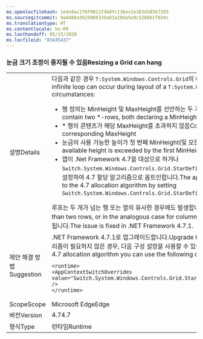```yaml
---
ms.openlocfilehash: 1e4c0ac1f0f9011f4b8fc136ec2e383d38567355
ms.sourcegitcommit: 9a4488a3625866335e83a20da5e9c5286b1f034c
ms.translationtype: HT
ms.contentlocale: ko-KR
ms.lasthandoff: 05/15/2020
ms.locfileid: "83435437"
---
```

### <a name="resizing-a-grid-can-hang"></a><span data-ttu-id="566bb-101">눈금 크기 조정이 중지될 수 있음</span><span class="sxs-lookup"><span data-stu-id="566bb-101">Resizing a Grid can hang</span></span>

|   |   |
|---|---|
|<span data-ttu-id="566bb-102">설명</span><span class="sxs-lookup"><span data-stu-id="566bb-102">Details</span></span>|<span data-ttu-id="566bb-103">다음과 같은 경우 <code>T:System.Windows.Controls.Grid</code>의 레이아웃 중에 무한 루프가 발생할 수 있습니다.</span><span class="sxs-lookup"><span data-stu-id="566bb-103">An infinite loop can occur during layout of a <code>T:System.Windows.Controls.Grid</code> under the following circumstances:</span></span><ul><li><span data-ttu-id="566bb-104">행 정의는 MinHeight 및 MaxHeight를 선언하는 두 개의 \* 행을 포함합니다.</span><span class="sxs-lookup"><span data-stu-id="566bb-104">Row definitions contain two \*-rows, both declaring a MinHeight and a MaxHeight.</span></span></li><li><span data-ttu-id="566bb-105">\* 행의 콘텐츠가 해당 MaxHeight를 초과하지 않음</span><span class="sxs-lookup"><span data-stu-id="566bb-105">Content of the \*-rows doesn't exceed the corresponding MaxHeight</span></span></li><li><span data-ttu-id="566bb-106">눈금의 사용 가능한 높이가 첫 번째 MinHeight(및 모든 고정 또는 자동 행)를 초과합니다.</span><span class="sxs-lookup"><span data-stu-id="566bb-106">The Grid's available height is exceeded by the first MinHeight (plus any other fixed or Auto rows)</span></span></li><li><span data-ttu-id="566bb-107">앱이 .Net Framework 4.7을 대상으로 하거나 <code>Switch.System.Windows.Controls.Grid.StarDefinitionsCanExceedAvailableSpace=false</code>를 설정하여 4.7 할당 알고리즘으로 옵트인합니다.</span><span class="sxs-lookup"><span data-stu-id="566bb-107">The app targets .NET Framework 4.7, or opts in to the 4.7 allocation algorithm by setting <code>Switch.System.Windows.Controls.Grid.StarDefinitionsCanExceedAvailableSpace=false</code></span></span></li></ul><span data-ttu-id="566bb-108">루프는 두 개가 넘는 행 또는 열의 유사한 경우에도 발생합니다.</span><span class="sxs-lookup"><span data-stu-id="566bb-108">The loop would also happen with more than two rows, or in the analogous case for columns.</span></span> <span data-ttu-id="566bb-109">이 문제는 .NET Framework 4.7.1에서 해결됩니다.</span><span class="sxs-lookup"><span data-stu-id="566bb-109">The issue is fixed in .NET Framework 4.7.1.</span></span>|
|<span data-ttu-id="566bb-110">제안 해결 방법</span><span class="sxs-lookup"><span data-stu-id="566bb-110">Suggestion</span></span>|<span data-ttu-id="566bb-111">.NET Framework 4.7.1로 업그레이드합니다.</span><span class="sxs-lookup"><span data-stu-id="566bb-111">Upgrade to .NET Framework 4.7.1.</span></span>  <span data-ttu-id="566bb-112">또는 4.7 할당 알고리즘이 필요하지 않은 경우, 다음 구성 설정을 사용할 수 있습니다.</span><span class="sxs-lookup"><span data-stu-id="566bb-112">Alternatively, if you don't need the 4.7 allocation algorithm you can use the following configuration setting:</span></span><pre><code class="lang-xml">&lt;runtime&gt;&#13;&#10;&lt;AppContextSwitchOverrides value=&quot;Switch.System.Windows.Controls.Grid.StarDefinitionsCanExceedAvailableSpace=true&quot; /&gt;&#13;&#10;&lt;/runtime&gt;&#13;&#10;</code></pre>|
|<span data-ttu-id="566bb-113">Scope</span><span class="sxs-lookup"><span data-stu-id="566bb-113">Scope</span></span>|<span data-ttu-id="566bb-114">Microsoft Edge</span><span class="sxs-lookup"><span data-stu-id="566bb-114">Edge</span></span>|
|<span data-ttu-id="566bb-115">버전</span><span class="sxs-lookup"><span data-stu-id="566bb-115">Version</span></span>|<span data-ttu-id="566bb-116">4.7</span><span class="sxs-lookup"><span data-stu-id="566bb-116">4.7</span></span>|
|<span data-ttu-id="566bb-117">형식</span><span class="sxs-lookup"><span data-stu-id="566bb-117">Type</span></span>|<span data-ttu-id="566bb-118">런타임</span><span class="sxs-lookup"><span data-stu-id="566bb-118">Runtime</span></span>|
